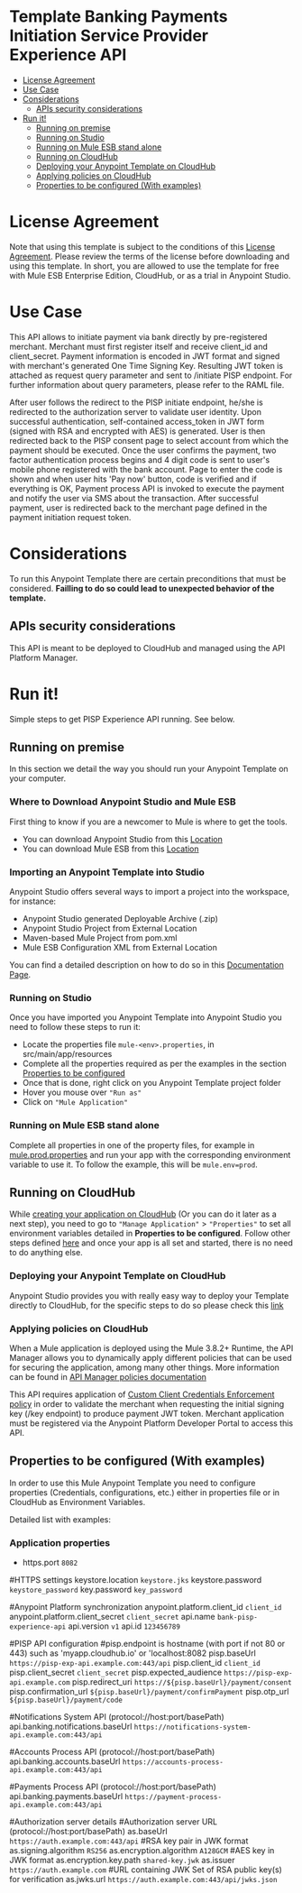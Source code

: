 # Template Banking Payments Initiation Service Provider Experience API

+ [License Agreement](#licenseagreement)
+ [Use Case](#usecase)
+ [Considerations](#considerations)
	* [APIs security considerations](#apissecurityconsiderations)
+ [Run it!](#runit)
	* [Running on premise](#runonopremise)
	* [Running on Studio](#runonstudio)
	* [Running on Mule ESB stand alone](#runonmuleesbstandalone)
	* [Running on CloudHub](#runoncloudhub)
	* [Deploying your Anypoint Template on CloudHub](#deployingyouranypointtemplateoncloudhub)
	* [Applying policies on CloudHub](#applyingpolicies)
	* [Properties to be configured (With examples)](#propertiestobeconfigured)

# License Agreement <a name="licenseagreement"/>
Note that using this template is subject to the conditions of this [License Agreement](AnypointTemplateLicense.pdf).
Please review the terms of the license before downloading and using this template. In short, you are allowed to use the template for free with Mule ESB Enterprise Edition, CloudHub, or as a trial in Anypoint Studio.

# Use Case <a name="usecase"/>
This API allows to initiate payment via bank directly by pre-registered merchant.
Merchant must first register itself and receive client_id and client_secret. Payment information is encoded in JWT format
and signed with merchant's generated One Time Signing Key. Resulting JWT token is attached as request query parameter and sent to /initiate PISP endpoint.
For further information about query parameters, please refer to the RAML file.

After user follows the redirect to the PISP initiate endpoint, he/she is redirected to the authorization server to validate
user identity. Upon successful authentication, self-contained access_token in JWT form (signed with RSA and encrypted with AES) is generated.
User is then redirected back to the PISP consent page to select account from which the payment should be executed. Once the user confirms the payment, two factor authentication process begins and 4 digit code is sent to user's mobile phone registered with the bank account. Page to enter the code is shown and when user hits 'Pay now' button, code is verified and if everything is OK, Payment process API is invoked to execute the payment and notify the user via SMS about the transaction.
After successful payment, user is redirected back to the merchant page defined in the payment initiation request token.

# Considerations <a name="considerations"/>

To run this Anypoint Template there are certain preconditions that must be considered. **Failling to do so could lead to unexpected behavior of the template.**

## APIs security considerations <a name="apissecurityconsiderations"/>
This API is meant to be deployed to CloudHub and managed using the API Platform Manager.

# Run it! <a name="runit"/>
Simple steps to get PISP Experience API running.
See below.

## Running on premise <a name="runonopremise"/>
In this section we detail the way you should run your Anypoint Template on your computer.


### Where to Download Anypoint Studio and Mule ESB
First thing to know if you are a newcomer to Mule is where to get the tools.

+ You can download Anypoint Studio from this [Location](https://www.mulesoft.com/platform/studio)
+ You can download Mule ESB from this [Location](https://www.mulesoft.com/platform/soa/mule-esb-open-source-esb)

### Importing an Anypoint Template into Studio
Anypoint Studio offers several ways to import a project into the workspace, for instance: 

+ Anypoint Studio generated Deployable Archive (.zip)
+ Anypoint Studio Project from External Location
+ Maven-based Mule Project from pom.xml
+ Mule ESB Configuration XML from External Location

You can find a detailed description on how to do so in this [Documentation Page](https://docs.mulesoft.com/anypoint-studio/v/6/importing-and-exporting-in-studio).

### Running on Studio <a name="runonstudio"/>
Once you have imported you Anypoint Template into Anypoint Studio you need to follow these steps to run it:

+ Locate the properties file `mule-<env>.properties`, in src/main/app/resources
+ Complete all the properties required as per the examples in the section [Properties to be configured](#propertiestobeconfigured)
+ Once that is done, right click on you Anypoint Template project folder 
+ Hover you mouse over `"Run as"`
+ Click on  `"Mule Application"`

### Running on Mule ESB stand alone <a name="runonmuleesbstandalone"/>
Complete all properties in one of the property files, for example in [mule.prod.properties](../master/src/main/resources/mule.prod.properties) and run your app with the corresponding environment variable to use it. To follow the example, this will be `mule.env=prod`. 

## Running on CloudHub <a name="runoncloudhub"/>
While [creating your application on CloudHub](https://docs.mulesoft.com/runtime-manager/hello-world-on-cloudhub) (Or you can do it later as a next step), you need to go to `"Manage Application"` > `"Properties"` to set all environment variables detailed in **Properties to be configured**.
Follow other steps defined [here](#runonpremise) and once your app is all set and started, there is no need to do anything else.

### Deploying your Anypoint Template on CloudHub <a name="deployingyouranypointtemplateoncloudhub"/>
Anypoint Studio provides you with really easy way to deploy your Template directly to CloudHub, for the specific steps to do so please check this [link](https://docs.mulesoft.com/mule-user-guide/v/3.8/deploying#DeployingMuleApplications-DeploytoCloudHub)

### Applying policies on CloudHub <a name="applyingpolicies"/>
When a Mule application is deployed using the Mule 3.8.2+ Runtime, the API Manager allows you to dynamically apply different policies that can be used for securing the application, among many other things. More information can be found in [API Manager policies documentation](https://docs.mulesoft.com/api-manager/using-policies)

This API requires application of [Custom Client Credentials Enforcement policy](https://github.com/mulesoft/template-banking-pisp-policy) in order to validate the merchant when requesting the initial signing key (/key endpoint) to produce payment JWT token.
Merchant application must be registered via the Anypoint Platform Developer Portal to access this API.

## Properties to be configured (With examples) <a name="propertiestobeconfigured"/>
In order to use this Mule Anypoint Template you need to configure properties (Credentials, configurations, etc.) either in properties file or in CloudHub as Environment Variables. 

Detailed list with examples:
### Application properties
+ https.port `8082`


#HTTPS settings
keystore.location `keystore.jks`
keystore.password `keystore_password`
key.password `key_password`

#Anypoint Platform synchronization
anypoint.platform.client_id `client_id`
anypoint.platform.client_secret `client_secret`
api.name `bank-pisp-experience-api`
api.version `v1`
api.id `123456789`

#PISP API configuration
#pisp.endpoint is hostname (with port if not 80 or 443) such as 'myapp.cloudhub.io' or 'localhost:8082
pisp.baseUrl `https://pisp-exp-api.example.com:443/api`
pisp.client_id `client_id`
pisp.client_secret `client_secret`
pisp.expected_audience `https://pisp-exp-api.example.com`
pisp.redirect_uri `https://${pisp.baseUrl}/payment/consent`
pisp.confirmation_url `${pisp.baseUrl}/payment/confirmPayment`
pisp.otp_url `${pisp.baseUrl}/payment/code`


#Notifications System API (protocol://host:port/basePath)
api.banking.notifications.baseUrl `https://notifications-system-api.example.com:443/api`

#Accounts Process API (protocol://host:port/basePath)
api.banking.accounts.baseUrl `https://accounts-process-api.example.com:443/api`

#Payments Process API (protocol://host:port/basePath)
api.banking.payments.baseUrl `https://payment-process-api.example.com:443/api`


#Authorization server details 
#Authorization server URL (protocol://host:port/basePath)
as.baseUrl `https://auth.example.com:443/api` 
#RSA key pair in JWK format
as.signing.algorithm `RS256`
as.encryption.algorithm `A128GCM`
#AES key in JWK format
as.encryption.key.path `shared-key.jwk`
as.issuer `https://auth.example.com`
#URL containing JWK Set of RSA public key(s) for verification 
as.jwks.url `https://auth.example.com:443/api/jwks.json`

